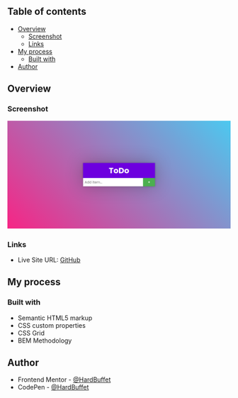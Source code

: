 ## Table of contents

- [Overview](#overview)
  - [Screenshot](#screenshot)
  - [Links](#links)
- [My process](#my-process)
  - [Built with](#built-with)
- [Author](#author)

## Overview

### Screenshot

![](img/final-app-desktop.png)

### Links

- Live Site URL: [GitHub](https://hardbuffet.github.io/ToDo-App/)

## My process

### Built with

- Semantic HTML5 markup
- CSS custom properties
- CSS Grid
- BEM Methodology

## Author

- Frontend Mentor - [@HardBuffet](https://www.frontendmentor.io/profile/HardBuffet)
- CodePen - [@HardBuffet](https://codepen.io/HardBuffet)
